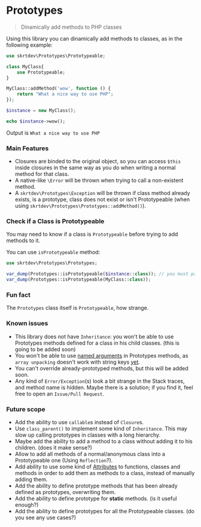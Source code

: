 # Prototypes
> Dinamically add methods to PHP classes

Using this library you can dinamically add methods to classes, as in the following example:  
```php
use skrtdev\Prototypes\Prototypeable;

class MyClass{
    use Prototypeable;
}

MyClass::addMethod('wow', function () {
    return "What a nice way to use PHP";
});

$instance = new MyClass();

echo $instance->wow();
```
Output is `What a nice way to use PHP`

### Main Features

- Closures are binded to the original object, so you can access `$this` inside closures in the same way as you do when writing a normal method for that class.  
- A native-like `\Error` will be thrown when trying to call a non-existent method.  
- A `skrtdev\Prototypes\Exception` will be thrown if class method already exists, is a prototype, class does not exist or isn't Prototypeable (when using `skrtdev\Prototypes\Prototypes::addMethod()`).  

### Check if a Class is Prototypeable

You may need to know if a class is `Prototypeable` before trying to add methods to it.

You can use `isPrototypeable` method:  
```php
use skrtdev\Prototypes\Prototypes;

var_dump(Prototypes::isPrototypeable($instance::class)); // you must pass the class name as string (use get_class() in php7.x)
var_dump(Prototypes::isPrototypeable(MyClass::class));
```

### Fun fact

The `Prototypes` class itself is `Prototypeable`, how strange.  

### Known issues

- This library does not have `Inheritance`: you won't be able to use Prototypes methods defined for a class in his child classes. (this is going to be added soon)  
- You won't be able to use [named arguments](https://www.php.net/manual/en/functions.arguments.php#functions.named-arguments) in Prototypes methods, as `array unpacking` doesn't work with string keys [yet](https://wiki.php.net/rfc/array_unpacking_string_keys).  
- You can't override already-prototyped methods, but this will be added soon.  
- Any kind of `Error/Exception`(s) look a bit strange in the Stack traces, and method name is hidden. Maybe there is a solution; if you find it, feel free to open an `Issue/Pull Request`.  

### Future scope

- Add the ability to use `callable`s instead of `Closure`s.  
- Use `class_parent()` to implement some kind of `Inheritance`. This may slow up calling prototypes in classes with a long hierarchy.  
- Maybe add the ability to add a method to a class without adding it to his children. (does it make sense?)
- Allow to add all methods of a normal/anonymous class into a Prototypeable one (Using `Reflection`?).  
- Add ability to use some kind of [Attributes](https://www.php.net/manual/en/language.attributes.overview.php) to functions, classes and methods in order to add them as methods to a class, instead of manually adding them.  
- Add the ability to define prototype methods that has been already defined as prototypes, overwriting them.  
- Add the ability to define prototype for **static** methods. (is it useful enough?)  
- Add the ability to define prototypes for all the Prototypeable classes. (do you see any use cases?)  
